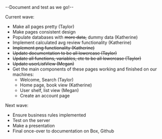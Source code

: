 --Document and test as we go!--

Current wave:

- Make all pages pretty (Taylor)
- Make pages consistent design
- Populate databases with ~~more data,~~ dummy data (Katherine)
- Implement calculated avg review functionality (Katherine)
- ~~Implement png functionality (Katherine)~~
- ~~Update documentation to be all lowercase (Taylor)~~
- ~~Update all functions, variables, etc to be all lowercase (Taylor)~~
- ~~Update userListView (Megan)~~
- Get the main components of these pages working and finished on our machines:
  - Welcome, Search (Taylor)
  - Home page, book view (Katherine)
  - User shelf, list view (Megan)
  - Create an account page

Next wave: 

- Ensure business rules implemented
- Test on the server
- Make a presentation
- Final once-over to documentation on Box, Github


